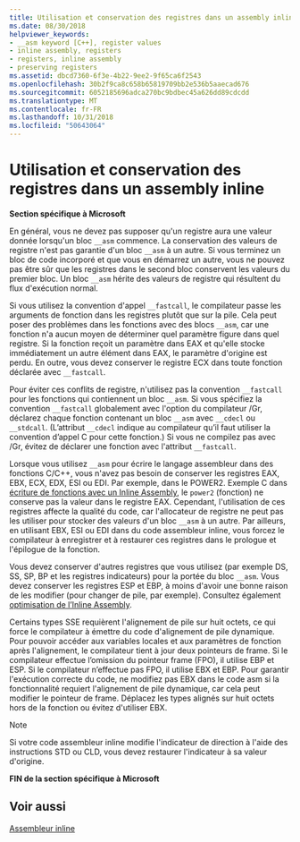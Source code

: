 ```yaml
---
title: Utilisation et conservation des registres dans un assembly inline
ms.date: 08/30/2018
helpviewer_keywords:
- __asm keyword [C++], register values
- inline assembly, registers
- registers, inline assembly
- preserving registers
ms.assetid: dbcd7360-6f3e-4b22-9ee2-9f65ca6f2543
ms.openlocfilehash: 30b2f9ca8c658b65819709bb2e536b5aaecad676
ms.sourcegitcommit: 6052185696adca270bc9bdbec45a626dd89cdcdd
ms.translationtype: MT
ms.contentlocale: fr-FR
ms.lasthandoff: 10/31/2018
ms.locfileid: "50643064"
---
```

# <a name="using-and-preserving-registers-in-inline-assembly"></a>Utilisation et conservation des registres dans un assembly inline

**Section spécifique à Microsoft**

En général, vous ne devez pas supposer qu'un registre aura une valeur donnée lorsqu'un bloc `__asm` commence. La conservation des valeurs de registre n'est pas garantie d'un bloc `__asm` à un autre. Si vous terminez un bloc de code incorporé et que vous en démarrez un autre, vous ne pouvez pas être sûr que les registres dans le second bloc conservent les valeurs du premier bloc. Un bloc `__asm` hérite des valeurs de registre qui résultent du flux d'exécution normal.

Si vous utilisez la convention d'appel `__fastcall`, le compilateur passe les arguments de fonction dans les registres plutôt que sur la pile. Cela peut poser des problèmes dans les fonctions avec des blocs `__asm`, car une fonction n'a aucun moyen de déterminer quel paramètre figure dans quel registre. Si la fonction reçoit un paramètre dans EAX et qu'elle stocke immédiatement un autre élément dans EAX, le paramètre d'origine est perdu. En outre, vous devez conserver le registre ECX dans toute fonction déclarée avec `__fastcall`.

Pour éviter ces conflits de registre, n'utilisez pas la convention `__fastcall` pour les fonctions qui contiennent un bloc `__asm`. Si vous spécifiez la convention `__fastcall` globalement avec l'option du compilateur /Gr, déclarez chaque fonction contenant un bloc `__asm` avec `__cdecl` ou `__stdcall`. (L’attribut `__cdecl` indique au compilateur qu’il faut utiliser la convention d’appel C pour cette fonction.) Si vous ne compilez pas avec /Gr, évitez de déclarer une fonction avec l'attribut `__fastcall`.

Lorsque vous utilisez `__asm` pour écrire le langage assembleur dans des fonctions C/C++, vous n'avez pas besoin de conserver les registres EAX, EBX, ECX, EDX, ESI ou EDI. Par exemple, dans le POWER2. Exemple C dans [écriture de fonctions avec un Inline Assembly](../../assembler/inline/writing-functions-with-inline-assembly.md), le `power2` (fonction) ne conserve pas la valeur dans le registre EAX. Cependant, l'utilisation de ces registres affecte la qualité du code, car l'allocateur de registre ne peut pas les utiliser pour stocker des valeurs d'un bloc `__asm` à un autre. Par ailleurs, en utilisant EBX, ESI ou EDI dans du code assembleur inline, vous forcez le compilateur à enregistrer et à restaurer ces registres dans le prologue et l'épilogue de la fonction.

Vous devez conserver d'autres registres que vous utilisez (par exemple DS, SS, SP, BP et les registres indicateurs) pour la portée du bloc `__asm`. Vous devez conserver les registres ESP et EBP, à moins d'avoir une bonne raison de les modifier (pour changer de pile, par exemple). Consultez également [optimisation de l’Inline Assembly](../../assembler/inline/optimizing-inline-assembly.md).

Certains types SSE requièrent l'alignement de pile sur huit octets, ce qui force le compilateur à émettre du code d'alignement de pile dynamique. Pour pouvoir accéder aux variables locales et aux paramètres de fonction après l'alignement, le compilateur tient à jour deux pointeurs de frame.  Si le compilateur effectue l’omission du pointeur frame (FPO), il utilise EBP et ESP.  Si le compilateur n’effectue pas FPO, il utilise EBX et EBP. Pour garantir l'exécution correcte du code, ne modifiez pas EBX dans le code asm si la fonctionnalité requiert l'alignement de pile dynamique, car cela peut modifier le pointeur de frame. Déplacez les types alignés sur huit octets hors de la fonction ou évitez d'utiliser EBX.

> [!NOTE]
>  Si votre code assembleur inline modifie l'indicateur de direction à l'aide des instructions STD ou CLD, vous devez restaurer l'indicateur à sa valeur d'origine.

**FIN de la section spécifique à Microsoft**

## <a name="see-also"></a>Voir aussi

[Assembleur inline](../../assembler/inline/inline-assembler.md)<br/>